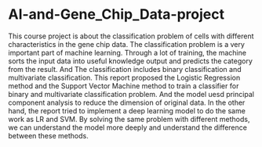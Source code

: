 # AI-and-Gene_Chip_Data-project
  This course project is about the classification problem of cells with different characteristics in the gene chip data. The classification problem is a very important part of machine learning. Through a lot of training, the machine sorts the input data into useful knowledge output and predicts the category from the result. And The classification includes binary classification and multivariate classification. This report proposed the Logistic Regression method and the Support Vector Machine method to train a classifier for binary and multivariate classification problem. And the model uesd principal component analysis to reduce the dimension of original data. In the other hand, the report tried to implement a deep learning model to do the same work as LR and SVM. By solving the same problem with different methods, we can understand the model more deeply and understand the difference between these methods.
